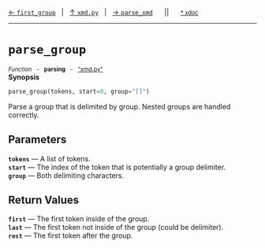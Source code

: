 [&#8592; `first_group`](xmd.py--first_group.md)&nbsp;&nbsp;&nbsp;|&nbsp;&nbsp;&nbsp;[&#8593; `xmd.py`](xmd.py.md)&nbsp;&nbsp;&nbsp;|&nbsp;&nbsp;&nbsp;[&#8594; `parse_xmd`](xmd.py--parse_xmd.md)&nbsp;&nbsp;&nbsp;&nbsp;&nbsp;&nbsp;||&nbsp;&nbsp;&nbsp;&nbsp;&nbsp;&nbsp;<small>[\* xdoc](../xdoc/xmd.py.xmd#L195)</small>
***

# `parse_group`
<small>*Function* &nbsp; - &nbsp; **parsing** &nbsp; - &nbsp; ["xmd.py"](../xmd.py)</small>  
**Synopsis**

```python
parse_group(tokens, start=0, group="[]")
```

Parse a group that is delimited by group. Nested groups are handled correctly.

## Parameters
**`tokens`** &#8213; A list of tokens.  
**`start`** &#8213; The index of the token that is potentially a group delimiter.  
**`group`** &#8213; Both delimiting characters.  
## Return Values
**`first`** &#8213; The first token inside of the group.  
**`last`** &#8213; The first token not inside of the group (could be delimiter).  
**`rest`** &#8213; The first token after the group.  
